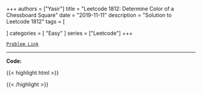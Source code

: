 
+++
authors = ["Yasir"]
title = "Leetcode 1812: Determine Color of a Chessboard Square"
date = "2019-11-11"
description = "Solution to Leetcode 1812"
tags = [
    
]
categories = [
    "Easy"
]
series = ["Leetcode"]
+++



[`Problem Link`](https://leetcode.com/problems/determine-color-of-a-chessboard-square/description/)

---

**Code:**

{{< highlight html >}}

{{< /highlight >}}

